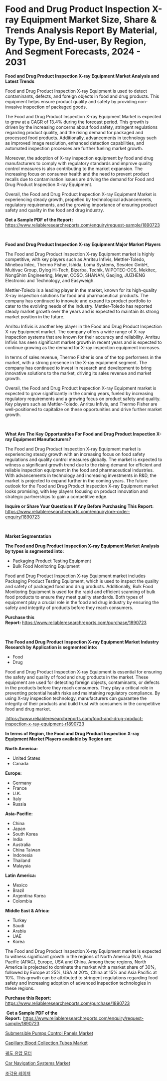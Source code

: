 <p><h1>Food and Drug Product Inspection X-ray Equipment Market Size, Share & Trends Analysis Report By Material, By Type, By End-user, By Region, And Segment Forecasts, 2024 - 2031</h1></p><p><strong>Food and Drug Product Inspection X-ray Equipment Market Analysis and Latest Trends</strong></p>
<p><p>Food and Drug Product Inspection X-ray Equipment is used to detect contaminants, defects, and foreign objects in food and drug products. This equipment helps ensure product quality and safety by providing non-invasive inspection of packaged goods.</p><p>The Food and Drug Product Inspection X-ray Equipment Market is expected to grow at a CAGR of 13.4% during the forecast period. This growth is driven by the increasing concerns about food safety, stringent regulations regarding product quality, and the rising demand for packaged and processed food products. Additionally, advancements in technology such as improved image resolution, enhanced detection capabilities, and automated inspection processes are further fueling market growth.</p><p>Moreover, the adoption of X-ray inspection equipment by food and drug manufacturers to comply with regulatory standards and improve quality control measures is also contributing to the market expansion. The increasing focus on consumer health and the need to prevent product recalls due to contamination issues are driving the demand for Food and Drug Product Inspection X-ray Equipment.</p><p>Overall, the Food and Drug Product Inspection X-ray Equipment Market is experiencing steady growth, propelled by technological advancements, regulatory requirements, and the growing importance of ensuring product safety and quality in the food and drug industry.</p></p>
<p><strong>Get a Sample PDF of the Report:&nbsp;</strong> <a href="https://www.reliableresearchreports.com/enquiry/request-sample/1890723">https://www.reliableresearchreports.com/enquiry/request-sample/1890723</a></p>
<p>&nbsp;</p>
<p><strong>Food and Drug Product Inspection X-ray Equipment Major Market Players</strong></p>
<p><p>The Food and Drug Product Inspection X-ray Equipment market is highly competitive, with key players such as Anritsu Infivis, Mettler-Toledo, Minebea Intec, Thermo Fisher, Ishida, Loma Systems, Sesotec GmbH, Multivac Group, Dylog Hi-Tech, Bizerba, Techik, WIPOTEC-OCS, Mekitec, NongShim Engineering, Meyer, COSO, SHANAN, Gaojing, JUZHENG Electronic and Technology, and Easyweigh.</p><p>Mettler-Toledo is a leading player in the market, known for its high-quality X-ray inspection solutions for food and pharmaceutical products. The company has continued to innovate and expand its product portfolio to cater to the evolving needs of the industry. Mettler-Toledo has reported steady market growth over the years and is expected to maintain its strong market position in the future.</p><p>Anritsu Infivis is another key player in the Food and Drug Product Inspection X-ray Equipment market. The company offers a wide range of X-ray inspection systems that are known for their accuracy and reliability. Anritsu Infivis has seen significant market growth in recent years and is expected to continue growing as the demand for X-ray inspection equipment increases.</p><p>In terms of sales revenue, Thermo Fisher is one of the top performers in the market, with a strong presence in the X-ray equipment segment. The company has continued to invest in research and development to bring innovative solutions to the market, driving its sales revenue and market growth.</p><p>Overall, the Food and Drug Product Inspection X-ray Equipment market is expected to grow significantly in the coming years, fueled by increasing regulatory requirements and a growing focus on product safety and quality. Key players such as Mettler-Toledo, Anritsu Infivis, and Thermo Fisher are well-positioned to capitalize on these opportunities and drive further market growth.</p></p>
<p>&nbsp;</p>
<p><strong>What Are The Key Opportunities For Food and Drug Product Inspection X-ray Equipment Manufacturers?</strong></p>
<p><p>The Food and Drug Product Inspection X-ray Equipment market is experiencing steady growth with an increasing focus on food safety regulations and quality control measures globally. The market is expected to witness a significant growth trend due to the rising demand for efficient and reliable inspection equipment in the food and pharmaceutical industries. With advancements in technology and increasing investments in R&D, the market is projected to expand further in the coming years. The future outlook for the Food and Drug Product Inspection X-ray Equipment market looks promising, with key players focusing on product innovation and strategic partnerships to gain a competitive edge.</p></p>
<p><strong>Inquire or Share Your Questions If Any Before Purchasing This Report:</strong> <a href="https://www.reliableresearchreports.com/enquiry/pre-order-enquiry/1890723">https://www.reliableresearchreports.com/enquiry/pre-order-enquiry/1890723</a></p>
<p>&nbsp;</p>
<p><strong>Market Segmentation</strong></p>
<p><strong>The Food and Drug Product Inspection X-ray Equipment Market Analysis by types is segmented into:</strong></p>
<p><ul><li>Packaging Product Testing Equipment</li><li>Bulk Food Monitoring Equipment</li></ul></p>
<p><p>Food and Drug Product Inspection X-ray Equipment market includes Packaging Product Testing Equipment, which is used to inspect the quality and safety of packaged food and drug products. Additionally, Bulk Food Monitoring Equipment is used for the rapid and efficient scanning of bulk food products to ensure they meet quality standards. Both types of equipment play a crucial role in the food and drug industry by ensuring the safety and integrity of products before they reach consumers.</p></p>
<p><strong>Purchase this Report:&nbsp;</strong><a href="https://www.reliableresearchreports.com/purchase/1890723">https://www.reliableresearchreports.com/purchase/1890723</a></p>
<p>&nbsp;</p>
<p><strong>The Food and Drug Product Inspection X-ray Equipment Market Industry Research by Application is segmented into:</strong></p>
<p><ul><li>Food</li><li>Drug</li></ul></p>
<p><p>Food and Drug Product Inspection X-ray Equipment is essential for ensuring the safety and quality of food and drug products in the market. These equipment are used for detecting foreign objects, contaminants, or defects in the products before they reach consumers. They play a critical role in preventing potential health risks and maintaining regulatory compliance. By using X-ray inspection technology, manufacturers can guarantee the integrity of their products and build trust with consumers in the competitive food and drug market.</p></p>
<p><a href="https://www.reliableresearchreports.com/food-and-drug-product-inspection-x-ray-equipment-r1890723">&nbsp;https://www.reliableresearchreports.com/food-and-drug-product-inspection-x-ray-equipment-r1890723</a></p>
<p><strong>In terms of Region, the Food and Drug Product Inspection X-ray Equipment Market Players available by Region are:</strong></p>
<p>
    <p> <strong> North America: </strong>
        <ul>
            <li>United States</li>
            <li>Canada</li>
        </ul>
        </p> 
    <p> <strong> Europe: </strong>
        <ul>
            <li>Germany</li>
            <li>France</li>
            <li>U.K.</li>
            <li>Italy</li>
            <li>Russia</li>
        </ul>
        </p> 
    <p> <strong> Asia-Pacific: </strong>
        <ul>
            <li>China</li>
            <li>Japan</li>
            <li>South Korea</li>
            <li>India</li>
            <li>Australia</li>
            <li>China Taiwan</li>
            <li>Indonesia</li>
            <li>Thailand</li>
            <li>Malaysia</li>
        </ul>
        </p> 
    <p> <strong> Latin America: </strong>
        <ul>
            <li>Mexico</li>
            <li>Brazil</li>
            <li>Argentina Korea</li>
            <li>Colombia</li>
        </ul>
        </p> 
    <p> <strong> Middle East & Africa: </strong>
        <ul>
            <li>Turkey</li>
            <li>Saudi</li>
            <li>Arabia</li>
            <li>UAE</li>
            <li>Korea</li>
        </ul>
    </p>
    </p>
<p><p>The Food and Drug Product Inspection X-ray Equipment market is expected to witness significant growth in the regions of North America (NA), Asia Pacific (APAC), Europe, USA and China. Among these regions, North America is projected to dominate the market with a market share of 30%, followed by Europe at 25%, USA at 20%, China at 15% and Asia Pacific at 10%. This growth can be attributed to stringent regulations regarding food safety and increasing adoption of advanced inspection technologies in these regions.</p></p>
<p><strong>Purchase this Report: </strong><a href="https://www.reliableresearchreports.com/purchase/1890723">https://www.reliableresearchreports.com/purchase/1890723</a></p>
<p>&nbsp;<strong>Get a Sample PDF of the Report:&nbsp;&nbsp;</strong><a href="https://www.reliableresearchreports.com/enquiry/request-sample/1890723">https://www.reliableresearchreports.com/enquiry/request-sample/1890723</a></p>
<p><strong></strong></p>
<p><p><a href="https://github.com/Krish2023na/Market-Research-Report-List-5/blob/main/submersible-pumps-control-panels-market.md">Submersible Pumps Control Panels Market</a></p><p><a href="https://issuu.com/reportprime-2/docs/capillary-blood-collection-tubes-market-size-2030.">Capillary Blood Collection Tubes Market</a></p><p><a href="https://medium.com/@percyhagernes9778/%EA%B6%A4%EB%8F%84-%EC%9C%A0%EC%95%95-%EB%AA%A8%ED%84%B0-%EC%8B%9C%EC%9E%A5-%EA%B8%80%EB%A1%9C%EB%B2%8C-%EB%B0%8F-%EC%A7%80%EC%97%AD-%EB%B6%84%EC%84%9D-%EC%A7%80%EC%97%AD-%EA%B5%AD%EA%B0%80-%EC%88%98%EC%A4%80-%EB%B6%84%EC%84%9D-%EB%B0%8F-%EA%B2%BD%EC%9F%81-%ED%92%8D%EA%B2%BD%EC%97%90-%EC%B4%88%EC%A0%90%EC%9D%84-%EB%A7%9E%EC%B6%A4-e72295730e5c">궤도 유압 모터</a></p><p><a href="https://www.linkedin.com/pulse/global-car-navigation-systems-market-share-growth-opportunities-4gb0e?trackingId=ButhMF9VTLKyhbAEnmON9A%3D%3D">Car Navigation Systems Market</a></p><p><a href="https://medium.com/@ucghafeg91/%EA%B8%80%EB%A1%9C%EB%B2%8C-%EB%A0%88%EC%9D%B4%EC%A0%80-%EA%B0%81%EC%9D%B8-%EC%8B%9C%EC%9E%A5-%EC%A0%90%EC%9C%A0%EC%9C%A8-%EB%B0%8F-%EC%84%B1%EC%9E%A5-%EA%B8%B0%ED%9A%8C-%EB%B0%8F-%EC%8B%9C%EC%9E%A5-%EA%B7%9C%EB%AA%A8%EB%8A%94-2024%EB%85%84%EB%B6%80%ED%84%B0-2031%EB%85%84%EA%B9%8C%EC%A7%80%EC%9D%98-%EA%B8%B0%EA%B0%84-%EB%8F%99%EC%95%88-%EC%97%B0%ED%8F%89%EA%B7%A0-%EC%84%B1%EC%9E%A5%EB%A5%A0-cagr-%EC%9D%B4-7-%EB%A1%9C-%EC%84%B1%EC%9E%A5%ED%95%A9%EB%8B%88%EB%8B%A4-3caa4ae67899">조각용 레이저</a></p></p>